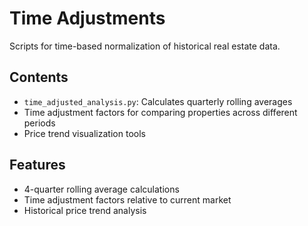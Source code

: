 # Time Adjustments

Scripts for time-based normalization of historical real estate data.

## Contents
- `time_adjusted_analysis.py`: Calculates quarterly rolling averages
- Time adjustment factors for comparing properties across different periods
- Price trend visualization tools

## Features
- 4-quarter rolling average calculations
- Time adjustment factors relative to current market
- Historical price trend analysis
